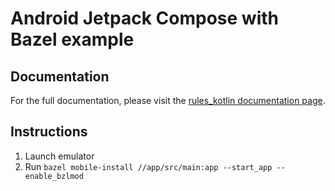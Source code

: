 # Android Jetpack Compose with Bazel example

## Documentation

For the full documentation, please visit
the [rules_kotlin documentation page](https://github.com/bazelbuild/rules_kotlin/blob/master/docs/kotlin.md).

## Instructions

1) Launch emulator
2) Run `bazel mobile-install //app/src/main:app --start_app --enable_bzlmod`
